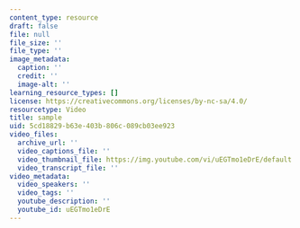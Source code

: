 ```yaml
---
content_type: resource
draft: false
file: null
file_size: ''
file_type: ''
image_metadata:
  caption: ''
  credit: ''
  image-alt: ''
learning_resource_types: []
license: https://creativecommons.org/licenses/by-nc-sa/4.0/
resourcetype: Video
title: sample
uid: 5cd18829-b63e-403b-806c-089cb03ee923
video_files:
  archive_url: ''
  video_captions_file: ''
  video_thumbnail_file: https://img.youtube.com/vi/uEGTmo1eDrE/default.jpg
  video_transcript_file: ''
video_metadata:
  video_speakers: ''
  video_tags: ''
  youtube_description: ''
  youtube_id: uEGTmo1eDrE
---
```


